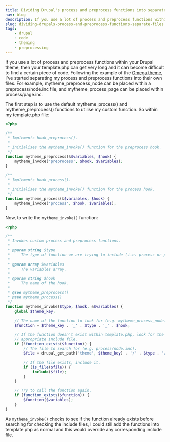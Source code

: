```yaml
---
title: Dividing Drupal's process and preprocess functions into separate files
nav: blog
description: If you use a lot of process and preprocess functions within your Drupal theme, then your template.php can get very long and it can become difficult to find a certain piece of code. Following the example of the Omega theme, I've started separating my process and preprocess functions into their own files.
slug: dividing-drupals-process-and-preprocess-functions-separate-files
tags:
    - drupal
    - code
    - theming
    - preprocessing
---
```

If you use a lot of process and preprocess functions within your Drupal theme, then your template.php can get very long and it can become difficult to find a certain piece of code. Following the example of the [Omega theme](http://drupal.org/project/omega "The Omega theme on Drupal.org"), I've started separating my process and preprocess functions into their own files. For example, mytheme_preprocess_node can be placed within a preprocess/node.inc file, and mytheme_process_page can be placed within process/page.inc.

The first step is to use the default mytheme_process() and mytheme_preprocess() functions to utilise my custom function. So within my template.php file:

~~~php
<?php

/**
 * Implements hook_preprocess().
 * 
 * Initialises the mytheme_invoke() function for the preprocess hook.
 */
function mytheme_preprocess(&$variables, $hook) {
    mytheme_invoke('preprocess', $hook, $variables);
}

/**
 * Implements hook_process().
 * 
 * Initialises the mytheme_invoke() function for the process hook.
 */
function mytheme_process(&$variables, $hook) {
    mytheme_invoke('process', $hook, $variables);
}
~~~

Now, to write the `mytheme_invoke()` function:

~~~php
<?php

/**
 * Invokes custom process and preprocess functions.
 *
 * @param string $type
 *     The type of function we are trying to include (i.e. process or preprocess).
 *
 * @param array $variables
 *     The variables array.
 *
 * @param string $hook
 *     The name of the hook.
 *     
 * @see mytheme_preprocess()     
 * @see mytheme_process()
 */
function mytheme_invoke($type, $hook, &$variables) {
    global $theme_key;
    
    // The name of the function to look for (e.g. mytheme_process_node).
    $function = $theme_key . '_' . $type . '_' . $hook;

    // If the function doesn't exist within template.php, look for the 
    // appropriate include file.
    if (!function_exists($function)) {
        // The file to search for (e.g. process/node.inc).
        $file = drupal_get_path('theme', $theme_key) . '/' . $type . '/' . $type . '-' . str_replace('_', '-', $hook) . '.inc';

        // If the file exists, include it.
        if (is_file($file)) {
            include($file);
        }
    }

    // Try to call the function again.
    if (function_exists($function)) {
        $function($variables);
    }
}
~~~

As `mytheme_invoke()` checks to see if the function already exists before searching for checking the include files, I could still add the functions into template.php as normal and this would override any corresponding include file.